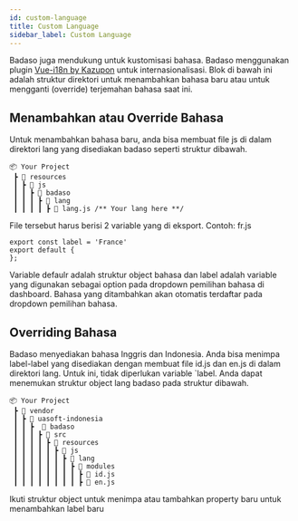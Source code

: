 ```yaml
---
id: custom-language
title: Custom Language
sidebar_label: Custom Language
---
```


Badaso juga mendukung untuk kustomisasi bahasa. Badaso menggunakan plugin [Vue-i18n by Kazupon](https://kazupon.github.io/vue-i18n/) untuk internasionalisasi. Blok di bawah ini adalah struktur direktori untuk menambahkan bahasa baru atau untuk mengganti (override) terjemahan bahasa saat ini.

## Menambahkan atau Override Bahasa

Untuk menambahkan bahasa baru, anda bisa membuat file js di dalam direktori lang yang disediakan badaso seperti struktur dibawah. 
```
📦 Your Project
 ┣ 📂 resources
 ┃ ┣ 📂 js
 ┃ ┃ ┣ 📂 badaso
 ┃ ┃ ┃ ┣ 📂 lang
 ┃ ┃ ┃ ┃ ┣ 📜 lang.js /** Your lang here **/
```

File tersebut harus berisi 2 variable yang di eksport. Contoh: fr.js
```
export const label = 'France'
export default {
};

```

Variable defaulr adalah struktur object bahasa dan label adalah variable yang digunakan sebagai option pada dropdown pemilihan bahasa di dashboard.
Bahasa yang ditambahkan akan otomatis terdaftar pada dropdown pemilihan bahasa.

## Overriding Bahasa

Badaso menyediakan bahasa Inggris dan Indonesia. Anda bisa menimpa label-label yang disediakan dengan membuat file id.js dan en.js di dalam direktori lang. Untuk ini, tidak diperlukan variable `label. Anda dapat menemukan struktur object lang badaso pada struktur dibawah.
```
📦 Your Project
 ┣ 📂 vendor
 ┃ ┣ 📂 uasoft-indonesia
 ┃ ┃ ┣  📂 badaso
 ┃ ┃ ┃ ┣ 📂 src
 ┃ ┃ ┃ ┃ ┣ 📂 resources
 ┃ ┃ ┃ ┃ ┃ ┣ 📂 js
 ┃ ┃ ┃ ┃ ┃ ┃ ┣ 📂 lang
 ┃ ┃ ┃ ┃ ┃ ┃ ┃ ┣ 📂 modules
 ┃ ┃ ┃ ┃ ┃ ┃ ┃ ┃ ┣ 📜 id.js
 ┃ ┃ ┃ ┃ ┃ ┃ ┃ ┃ ┣ 📜 en.js
```
Ikuti struktur object untuk menimpa atau tambahkan property baru untuk menambahkan label baru